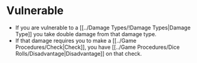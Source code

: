 # Vulnerable

- If you are vulnerable to a [[../Damage Types/!Damage Types\|Damage Type]] you take double damage from that damage type.
- If that damage requires you to make a [[../Game Procedures/Check\|Check]], you have [[../Game Procedures/Dice Rolls/Disadvantage|Disadvantage]] on that check.